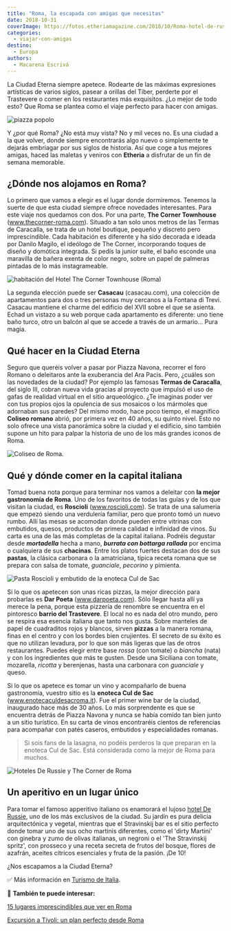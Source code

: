 ```yaml
---
title: "Roma, la escapada con amigas que necesitas"
date: 2018-10-31
coverImage: https://fotos.etheriamagazine.com/2018/10/Roma-hotel-de-russie-the-corner-e1552812919707.jpg
categories: 
  - viajar-con-amigas
destino: 
  - Europa
authors: 
  - Macarena Escrivá
---
```


La Ciudad Eterna siempre apetece. Rodearte de las máximas expresiones artísticas de 
varios siglos, pasear a orillas del Tíber, perderte por el Trastevere o comer en los 
restaurantes más exquisitos. ¿Lo mejor de todo esto? Que Roma se plantea como el viaje 
perfecto para hacer con amigas. 

![piazza popolo](https://fotos.etheriamagazine.com/2018/10/Roma-Piazza-del-popolo-e1552812774394.jpg "Piazza del Popolo (Roma).")

Y ¿por qué Roma? ¿No está muy vista? No y mil veces no. Es una ciudad a la que volver, 
donde siempre encontrarás algo nuevo o simplemente te dejarás embriagar por sus siglos 
de historia. Así que coge a tus mejores amigas, haced las maletas y veniros con 
**Etheria** a disfrutar de un fin de semana memorable. 

## ¿Dónde nos alojamos en Roma?

Lo primero que vamos a elegir es el lugar donde dormiremos. Tenemos la suerte de que 
esta ciudad siempre ofrece novedades interesantes. Para este viaje nos quedamos con dos. 
Por una parte, **The Corner Townhouse** (www.thecorner-roma.com). Situado a tan solo 
unos metros de las Termas de Caracalla, se trata de un hotel boutique, pequeño y 
discreto pero imprescindible. Cada habitación es diferente y ha sido decorada e ideada 
por Danilo Magilo, el ideólogo de The Corner, incorporando toques de diseño y domótica 
integrada. Si pedís la junior suite, el baño esconde una maravilla de bañera exenta de 
color negro, sobre un papel de palmeras pintadas de lo más instagrameable. 

![habitación del Hotel The Corner Townhouse (Roma)](https://fotos.etheriamagazine.com/2018/10/Roma-hotel-the-corner-room-e1552812792386.jpg "Hotel The Corner Townhouse (Roma).")

La segunda elección puede ser **Casacau** (casacau.com), una colección de apartamentos 
para dos o tres personas muy cercanos a la Fontana di Trevi. Casacau mantiene el charme 
del edificio del XVII sobre el que se asienta. Echad un vistazo a su web porque cada 
apartamento es diferente: uno tiene baño turco, otro un balcón al que se accede a través 
de un armario... Pura magia. 

## Qué hacer en la Ciudad Eterna

Seguro que queréis volver a pasar por Piazza Navona, recorrer el foro Romano o 
deleitaros ante la exuberancia del Ara Pacis. Pero, ¿cuáles son las novedades de la 
ciudad? Por ejemplo las famosas **Termas de Caracalla**, del siglo III, cobran nueva 
vida gracias al proyecto que impulsó el uso de gafas de realidad virtual en el sitio 
arqueológico. ¿Te imaginas poder ver con tus propios ojos la opulencia de sus mosaicos o 
los mármoles que adornaban sus paredes? Del mismo modo, hace poco tiempo, el magnífico 
**Coliseo romano** abrió, por primera vez en 40 años, su quinto nivel. Esto no solo 
ofrece una vista panorámica sobre la ciudad y el edificio, sino también supone un hito 
para palpar la historia de uno de los más grandes iconos de Roma. 

![Coliseo de Roma.](https://fotos.etheriamagazine.com/2018/10/roma-con-amigas-coliseo-e1552812866894.jpg "Coliseo de Roma.")

## Qué y dónde comer en la capital italiana

Tomad buena nota porque para terminar nos vamos a deleitar con **la mejor gastronomía de 
Roma**. Uno de los favoritos de todas las guías y de los que visitan la ciudad, es 
**Roscioli** (www.roscioli.com). Se trata de una salumeria que empezó siendo una 
verdulería familiar, pero que pronto tomó un nuevo rumbo. Allí las mesas se acomodan 
donde pueden entre vitrinas con embutidos, quesos, productos de primera calidad e 
infinidad de vinos. Su carta es una de las más completas de la capital italiana. Podréis 
degustar desde _**mortadella**_ hecha a mano, _**burrata con bottarga rallada**_ por 
encima o cualquiera de sus **chacinas**. Entre los platos fuertes destacan dos de sus 
**pastas**, la clásica carbonara o la amatriciana, típica receta romana que se prepara 
con salsa de tomate, _guanciale_, _pecorino_ y pimienta. 

![Pasta Roscioli y embutido de la enoteca Cul de Sac](https://fotos.etheriamagazine.com/2018/10/Roma-gastronomia-Pasta-Roscioli-enoteca-cul-de-sac-e1552812901998.jpg "Pasta Roscioli (Izq.) y enoteca Cul de Sac (Dcha.)")

Si lo que os apetecen son unas ricas pizzas, la mejor dirección para probarlas es **Dar 
Poeta** (www.darpoeta.com). Sólo llegar hasta allí ya merece la pena, porque esta 
pizzería de renombre se encuentra en el pintoresco **barrio del Trastevere**. El local 
no es nada del otro mundo, pero se respira esa esencia italiana que tanto nos gusta. 
Sobre manteles de papel de cuadraditos rojos y blancos, sirven **pizzas** a la manera 
romana, finas en el centro y con los bordes bien crujientes. El secreto de su éxito es 
que no utilizan levadura, por lo que son más ligeras que las de otros restaurantes. 
Puedes elegir entre base _rossa_ (con tomate) o _biancha_ (nata) y con los ingredientes 
que más te gusten. Desde una Siciliana con tomate, mozarella, _ricotta_ y berenjenas, 
hasta una carbonara con _guanciale_ y queso. 

Si lo que os apetece es tomar un vino y acompañarlo de buena gastronomía, vuestro sitio 
es la **enoteca Cul de Sac** (www.enotecaculdesacroma.it). Fue el primer wine bar de la 
ciudad, inaugurado hace más de 30 años. Lo más sorprendente es que se encuentra detrás 
de Piazza Navona y nunca se había comido tan bien junto a un sitio turístico. En su 
carta de vinos encontraréis cientos de referencias para acompañar con patés caseros, 
embutidos y especialidades romanas. 

> Si sois fans de la lasagna, no podéis perderos la que preparan en la enoteca Cul de Sac. 
> Está considerada como la mejor de Roma para muchos. 

![Hoteles De Russie y The Corner de Roma](https://fotos.etheriamagazine.com/2018/10/Roma-hotel-de-russie-the-corner-e1552812919707.jpg "Hoteles De Russie y The Corner (Roma).")

## Un aperitivo en un lugar único

Para tomar el famoso apperitivo italiano os enamorará el lujoso [hotel De 
Russie](https://www.roccofortehotels.com/hotels-and-resorts/hotel-de-russie/), uno de 
los más exclusivos de la ciudad. Su jardín es pura delicia arquitectónica y vegetal, 
mientras que el Stravinskij bar es el sitio perfecto donde tomar uno de sus ocho 
martinis diferentes, como el 'dirty Martini' con ginebra y zumo de olivas italianas, un 
negroni o el 'The Stravinskij spritz', con prosseco y una receta secreta de frutos del 
bosque, flores de azafrán, aceites cítricos esenciales y fruta de la pasión. ¡De 10! 

¿Nos escapamos a la Ciudad Eterna? 

✅ Más información en [Turismo de Italia](https://www.italia.it/es). 

📌 **También te puede interesar:** 

[15 lugares imprescindibles que ver en 
Roma](https://etheriamagazine.com/2022/07/11/15-lugares-imprescindibles-que-ver-en-roma/) 

[Excursión a Tívoli: un plan perfecto desde 
Roma](https://etheriamagazine.com/2022/05/06/excursion-a-tivoli-desde-roma/)
